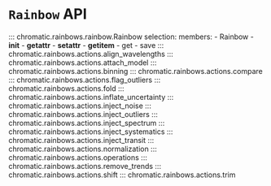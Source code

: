 # `Rainbow` API

::: chromatic.rainbows.rainbow.Rainbow
    selection:
      members:
        - Rainbow
        - __init__
        - __getattr__
        - __setattr__
        - __getitem__
        - get
        - save
::: chromatic.rainbows.actions.align_wavelengths
::: chromatic.rainbows.actions.attach_model
::: chromatic.rainbows.actions.binning
::: chromatic.rainbows.actions.compare
::: chromatic.rainbows.actions.flag_outliers
::: chromatic.rainbows.actions.fold
::: chromatic.rainbows.actions.inflate_uncertainty
::: chromatic.rainbows.actions.inject_noise
::: chromatic.rainbows.actions.inject_outliers
::: chromatic.rainbows.actions.inject_spectrum
::: chromatic.rainbows.actions.inject_systematics
::: chromatic.rainbows.actions.inject_transit
::: chromatic.rainbows.actions.normalization
::: chromatic.rainbows.actions.operations
::: chromatic.rainbows.actions.remove_trends
::: chromatic.rainbows.actions.shift
::: chromatic.rainbows.actions.trim
